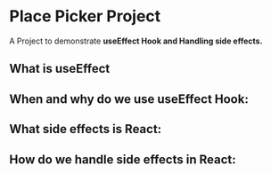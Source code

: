 # Place Picker Project
A Project to demonstrate <b>useEffect Hook<b/> and Handling <b>side effects<b/>.

## What is useEffect


## When and why do we use useEffect Hook:

## What side effects is React:

## How do we handle side effects in React: